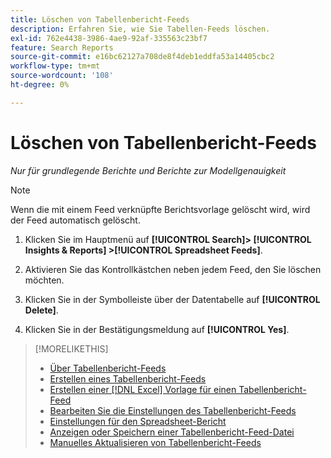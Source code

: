 ```yaml
---
title: Löschen von Tabellenbericht-Feeds
description: Erfahren Sie, wie Sie Tabellen-Feeds löschen.
exl-id: 762e4438-3986-4ae9-92af-335563c23bf7
feature: Search Reports
source-git-commit: e16bc62127a708de8f4deb1eddfa53a14405cbc2
workflow-type: tm+mt
source-wordcount: '108'
ht-degree: 0%

---
```


# Löschen von Tabellenbericht-Feeds

*Nur für grundlegende Berichte und Berichte zur Modellgenauigkeit*

>[!NOTE]
>
>Wenn die mit einem Feed verknüpfte Berichtsvorlage gelöscht wird, wird der Feed automatisch gelöscht.

1. Klicken Sie im Hauptmenü auf **[!UICONTROL Search]> [!UICONTROL Insights & Reports] >[!UICONTROL Spreadsheet Feeds]**.

1. Aktivieren Sie das Kontrollkästchen neben jedem Feed, den Sie löschen möchten.

1. Klicken Sie in der Symbolleiste über der Datentabelle auf **[!UICONTROL Delete]**.

1. Klicken Sie in der Bestätigungsmeldung auf **[!UICONTROL Yes]**.

>[!MORELIKETHIS]
>
>* [Über Tabellenbericht-Feeds](spreadsheet-feed-about.md)
>* [Erstellen eines Tabellenbericht-Feeds](spreadsheet-feed-create.md)
>* [Erstellen einer [!DNL Excel] Vorlage für einen Tabellenbericht-Feed](spreadsheet-feed-create-excel-template.md)
>* [Bearbeiten Sie die Einstellungen des Tabellenbericht-Feeds](spreadsheet-feed-edit.md)
>* [Einstellungen für den Spreadsheet-Bericht](spreadsheet-feed-settings.md)
>* [Anzeigen oder Speichern einer Tabellenbericht-Feed-Datei](spreadsheet-feed-view-or-save.md)
>* [Manuelles Aktualisieren von Tabellenbericht-Feeds](spreadsheet-feed-refresh.md)
